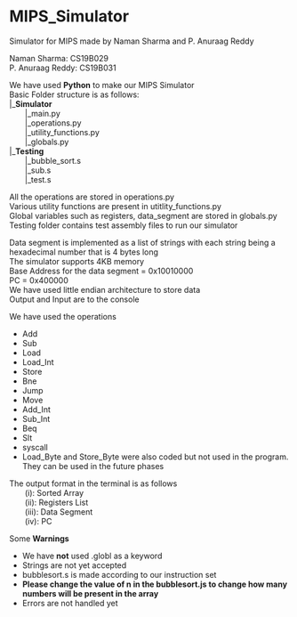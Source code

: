 # MIPS_Simulator
Simulator for MIPS made by Naman Sharma and P. Anuraag Reddy

Naman Sharma: CS19B029\
P. Anuraag Reddy: CS19B031

We have used **Python** to make our MIPS Simulator\
Basic Folder structure is as follows:\
|\_**Simulator**\
  |\_main.py\
  |\_operations.py\
  |\_utility_functions.py\
  |\_globals.py\
|\_**Testing**\
  |\_bubble_sort.s\
  |\_sub.s\
  |\_test.s

All the operations are stored in operations.py\
Various utility functions are present in utitlity_functions.py\
Global variables such as registers, data_segment are stored in globals.py\
Testing folder contains test assembly files to run our simulator

Data segment is implemented as a list of strings with each string being a hexadecimal number that is 4 bytes long\
The simulator supports 4KB memory\
Base Address for the data segment = 0x10010000\
PC = 0x400000\
We have used little endian architecture to store data\
Output and Input are to the console

We have used the operations
- Add
- Sub
- Load
- Load_Int
- Store
- Bne
- Jump
- Move
- Add_Int
- Sub_Int
- Beq
- Slt
- syscall
- Load_Byte and Store_Byte were also coded but not used in the program. They can be used in the future phases

The output format in the terminal is as follows\
  (i): Sorted Array\
  (ii): Registers List\
  (iii): Data Segment\
  (iv): PC

Some **Warnings**
- We have **not** used .globl as a keyword
- Strings are not yet accepted
- bubblesort.s is made according to our instruction set
- **Please change the value of n in the bubblesort.js to change how many numbers will be present in the array**
- Errors are not handled yet
